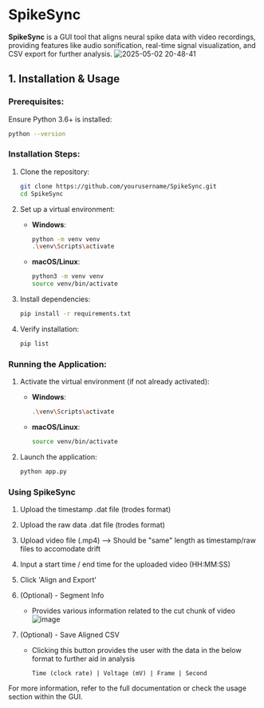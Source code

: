 # SpikeSync

**SpikeSync** is a GUI tool that aligns neural spike data with video recordings, providing features like audio sonification, real-time signal visualization, and CSV export for further analysis.
![2025-05-02 20-48-41](https://github.com/user-attachments/assets/b28028bc-1397-46b4-9ca3-3e84fe7ed5e1)

## 1. Installation & Usage

### Prerequisites:
Ensure Python 3.6+ is installed:
```bash
python --version
```

### Installation Steps:

1. Clone the repository:

   ```bash
   git clone https://github.com/yourusername/SpikeSync.git
   cd SpikeSync
   ```

2. Set up a virtual environment:

   * **Windows**:

     ```bash
     python -m venv venv
     .\venv\Scripts\activate
     ```
   * **macOS/Linux**:

     ```bash
     python3 -m venv venv
     source venv/bin/activate
     ```

3. Install dependencies:

   ```bash
   pip install -r requirements.txt
   ```

4. Verify installation:

   ```bash
   pip list
   ```

### Running the Application:

1. Activate the virtual environment (if not already activated):

   * **Windows**:

     ```bash
     .\venv\Scripts\activate
     ```
   * **macOS/Linux**:

     ```bash
     source venv/bin/activate
     ```

2. Launch the application:

   ```bash
   python app.py
   ```
### Using SpikeSync

1. Upload the timestamp .dat file (trodes format)
2. Upload the raw data .dat file (trodes format)
3. Upload video file (.mp4) --> Should be "same" length as timestamp/raw files to accomodate drift
4. Input a start time / end time for the uploaded video (HH:MM:SS)
5. Click 'Align and Export'

6. (Optional) - Segment Info
   - Provides various information related to the cut chunk of video
     ![image](https://github.com/user-attachments/assets/98a34b31-6e8e-415d-861c-612df4981969)

7. (Optional) - Save Aligned CSV
   - Clicking this button provides the user with the data in the below format to further aid in analysis
     ```
     Time (clock rate) | Voltage (mV) | Frame | Second
     ```

For more information, refer to the full documentation or check the usage section within the GUI.
